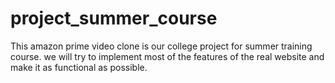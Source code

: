 # project_summer_course
This amazon prime video clone is our college project for summer training course.
we will try to implement most of the features of the real website and make it as functional as possible. 
